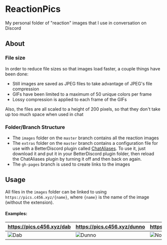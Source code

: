 # ReactionPics

My personal folder of "reaction" images that I use in conversation on Discord

## About

### File size

In order to reduce file sizes so that images load faster, a couple things have been done:

- Still images are saved as JPEG files to take advantage of JPEG's file compression
- GIFs have been limited to a maximum of 50 unique colors per frame
- Lossy compression is applied to each frame of the GIFs

Also, the files are all scaled to a height of 200 pixels, so that they don't take up too much space when used in chat

### Folder/Branch Structure

- The `images` folder on the `master` branch contains all the reaction images
- The `extras` folder on the `master` branch contains a configuration file for use with a BetterDiscord plugin called [ChatAliases](https://github.com/mwittrien/BetterDiscordAddons/tree/master/Plugins/ChatAliases). To use it, just download it and put it in your BetterDiscord plugin folder, then reload the ChatAliases plugin by turning it off and then back on again.
- The `gh-pages` branch is used to create links to the images

## Usage

All files in the `images` folder can be linked to using `https://pics.c456.xyz/{name}`, where `{name}` is the name of the image (without the extension).

#### Examples:

| <https://pics.c456.xyz/dab>                | <https://pics.c456.xyz/dunno>                   | <https://pics.c456.xyz/no>              |
|:------------------------------------------ |:----------------------------------------------- |:--------------------------------------- |
| ![Dab](https://pics.c456.xyz/dab/dab.jpeg) | ![Dunno](https://pics.c456.xyz/dunno/dunno.gif) | ![No](https://pics.c456.xyz/no/no.jpeg) |

